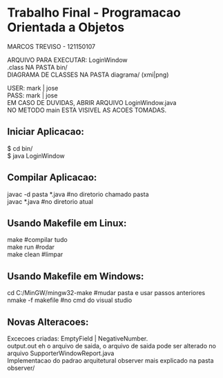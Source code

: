 Trabalho Final - Programacao Orientada a Objetos
======================================================
MARCOS TREVISO - 121150107

ARQUIVO PARA EXECUTAR: LoginWindow<br>
.class NA PASTA bin/<br>
DIAGRAMA DE CLASSES NA PASTA diagrama/ (xmi|png)

USER: mark | jose<br>
PASS: mark | jose<br>
EM CASO DE DUVIDAS, ABRIR ARQUIVO LoginWindow.java<br>
NO METODO main ESTA VISIVEL AS ACOES TOMADAS.



Iniciar Aplicacao:
--------------
$ cd bin/<br>
$ java LoginWindow


Compilar Aplicacao:
--------------
javac -d pasta *.java 		#no diretorio chamado pasta<br>
javac *.java 			      	#no diretorio atual


Usando Makefile em Linux:
--------------
make 					    	      #compilar tudo<br>
make run 			          	#rodar<br>
make clean 		      	    #limpar


Usando Makefile em Windows:
--------------
cd C:/MinGW/mingw32-make	#mudar pasta e usar passos anteriores
<br>
nmake -f makefile			    #no cmd do visual studio


Novas Alteracoes:
--------------
Excecoes criadas: EmptyField | NegativeNumber.<br>
output.out eh o arquivo de saida, o arquivo de saida pode ser alterado no arquivo SupporterWindowReport.java<br>
Implementacao do padrao arquitetural observer mais explicado na pasta observer/
